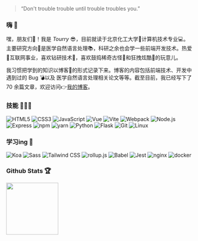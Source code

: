 >“Don't trouble trouble until trouble troubles you.”


### 嗨  👋

嘿，朋友们🥰！我是 *Tourry* 😎，目前就读于北京化工大学🏫计算机技术专业💻。主要研究方向🎯是医学自然语言处理📚，科研之余也会学一些前端开发技术。热爱💖互联网事业，喜欢钻研技术📌，喜欢鼓捣稀奇古怪👾和狂拽炫酷🤖的玩意儿。

我习惯把学到的知识以博客📔的形式记录下来。博客的内容包括前端技术、开发中遇到过的 Bug 💣以及 医学自然语言处理相关论文等等。截至目前，我已经写下了 70 余篇文章，欢迎访问👉[我的博客](https://zhangtuo.online/)。

### 技能  👨🏽‍💻

![HTML5](https://img.shields.io/badge/-HTML5-E34F26?style=flat-square&logo=html5&logoColor=white)
![CSS3](https://img.shields.io/badge/-CSS3-1572B6?style=flat-square&logo=css3)
![JavaScript](https://img.shields.io/badge/-JavaScript-oringe?style=flat-square&logo=javascript)
![Vue](https://img.shields.io/badge/-Vue.js-75878a?style=flat-square&logo=vue.js&logoColor=#4FC08D)
![Vite](https://img.shields.io/badge/-Vite-646CFF?style=flat-square&logo=vite&logoColor=FEC111)
![Webpack](https://img.shields.io/badge/-Webpack-75878a?style=flat-square&logo=webpack)
![Node.js](https://img.shields.io/badge/-Node.js-FEC111?style=flat-square&logo=Node.js)
![Express](https://img.shields.io/badge/-Express-00B388?style=flat-square&logo=Express)
![npm](https://img.shields.io/badge/-npm-41BDF5?style=flat-square&logo=npm)
![yarn](https://img.shields.io/badge/-yarn-6CAC4D?style=flat-square&logo=yarn)
![Python](https://img.shields.io/badge/-Python-abc88b?style=flat-square&logo=Python)
![Flask](https://img.shields.io/badge/-Flask-DB3552?style=flat-square&logo=Flask&logoColor=000000)
![Git](https://img.shields.io/badge/-Git-4FC08D?style=flat-square&logo=Git&logoColor=F05032)
![Linux](https://img.shields.io/badge/-Linux-FCC624?style=flat-square&logo=Linux&logoColor=333333)

### 学习ing  📑
![Koa](https://img.shields.io/badge/-Koa-557C94?style=flat-square&logo=Koa)
![Sass](https://img.shields.io/badge/-Sass-0052CC?style=flat-square&logo=sass)
![Tailwind CSS](https://img.shields.io/badge/-TailwindCSS-9999FF?style=flat-square&logo=TailwindCSS)
![rollup.js](https://img.shields.io/badge/-rollup-FFCB36?style=flat-square&logo=rollup.js&logoColor=EC4A3F)
![Babel](https://img.shields.io/badge/-Babel-148EFF?style=flat-square&logo=babel)
![Jest](https://img.shields.io/badge/-Jest-green?style=flat-square&logo=jest&logoColor=C21325)
![nginx](https://img.shields.io/badge/-nginx-0ECAD4?style=flat-square&logo=nginx)
![docker](https://img.shields.io/badge/-docker-F5455C?style=flat-square&logo=docker)


### Github Stats 🏆

<div><img height="140px" src="https://github-readme-stats.vercel.app/api?username=zhangtuo1999&hide_title=true&show_icons=true&theme=vue"/></div>

